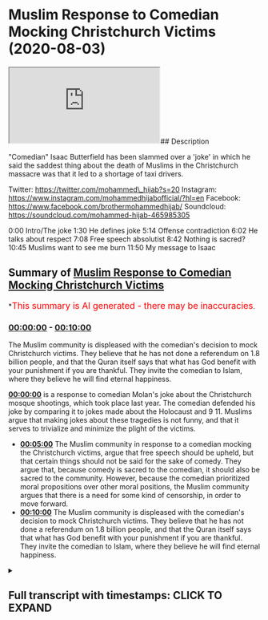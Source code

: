 # Muslim Response to Comedian Mocking Christchurch Victims (2020-08-03)

<iframe loading='lazy' src='https://www.youtube.com/embed/tcW4fvnHX8g'></iframe>## Description

"Comedian" Isaac Butterfield has been slammed over a 'joke' in which he said the saddest thing about the death of Muslims in the Christchurch massacre was that it led to a shortage of taxi drivers.

Twitter: https://twitter.com/mohammed\_hijab?s=20
Instagram: https://www.instagram.com/mohammedhijabofficial/?hl=en
Facebook: https://www.facebook.com/brothermohammedhijab/
Soundcloud: https://soundcloud.com/mohammed-hijab-465985305

0:00 Intro/The joke
1:30 He defines joke
5:14 Offense contradiction
6:02 He talks about respect
7:08 Free speech absolutist
8:42 Nothing is sacred?
10:45 Muslims want to see me burn
11:50 My message to Isaac

## Summary of [Muslim Response to Comedian Mocking Christchurch Victims](https://www.youtube.com/watch?v=tcW4fvnHX8g)

\*<span style="color:red; font-size:125%">This summary is AI generated - there may be inaccuracies</span>.

### [00:00:00](https://www.youtube.com/watch?v=tcW4fvnHX8g\&t=0) - [00:10:00](https://www.youtube.com/watch?v=tcW4fvnHX8g\&t=600)

The Muslim community is displeased with the comedian's decision to mock Christchurch victims. They believe that he has not done a referendum on 1.8 billion people, and that the Quran itself says that what has God benefit with your punishment if you are thankful. They invite the comedian to Islam, where they believe he will find eternal happiness.

**[00:00:00](https://www.youtube.com/watch?v=tcW4fvnHX8g\&t=0)**  is a response to comedian Molan's joke about the Christchurch mosque shootings, which took place last year. The comedian defended his joke by comparing it to jokes made about the Holocaust and 9 11. Muslims argue that making jokes about these tragedies is not funny, and that it serves to trivialize and minimize the plight of the victims.

*   **[00:05:00](https://www.youtube.com/watch?v=tcW4fvnHX8g\&t=300)** The Muslim community in response to a comedian mocking the Christchurch victims, argue that free speech should be upheld, but that certain things should not be said for the sake of comedy. They argue that, because comedy is sacred to the comedian, it should also be sacred to the community. However, because the comedian prioritized moral propositions over other moral positions, the Muslim community argues that there is a need for some kind of censorship, in order to move forward.
*   **[00:10:00](https://www.youtube.com/watch?v=tcW4fvnHX8g\&t=600)** The Muslim community is displeased with the comedian's decision to mock Christchurch victims. They believe that he has not done a referendum on 1.8 billion people, and that the Quran itself says that what has God benefit with your punishment if you are thankful. They invite the comedian to Islam, where they believe he will find eternal happiness.

<details><summary><h2>Full transcript with timestamps: CLICK TO EXPAND</h2></summary>

[0:00:00](https://youtu.be/tcW4fvnHX8g?t=0) \[Music]\
[0:00:08](https://youtu.be/tcW4fvnHX8g?t=8) this video is a response\
[0:00:10](https://youtu.be/tcW4fvnHX8g?t=10) to a joke a supposed\
[0:00:13](https://youtu.be/tcW4fvnHX8g?t=13) joke that a comedian made\
[0:00:16](https://youtu.be/tcW4fvnHX8g?t=16) about the christ church event which took\
[0:00:19](https://youtu.be/tcW4fvnHX8g?t=19) place last year\
[0:00:20](https://youtu.be/tcW4fvnHX8g?t=20) whereby 52 people were horrifically and\
[0:00:24](https://youtu.be/tcW4fvnHX8g?t=24) monstrously\
[0:00:25](https://youtu.be/tcW4fvnHX8g?t=25) uh killed in their place of worship\
[0:00:28](https://youtu.be/tcW4fvnHX8g?t=28) let's\
[0:00:28](https://youtu.be/tcW4fvnHX8g?t=28) hear the joke and let's hear the\
[0:00:31](https://youtu.be/tcW4fvnHX8g?t=31) justification\
[0:00:33](https://youtu.be/tcW4fvnHX8g?t=33) for the joke this australian extremists\
[0:00:36](https://youtu.be/tcW4fvnHX8g?t=36) stormed this building this mosque\
[0:00:38](https://youtu.be/tcW4fvnHX8g?t=38) this room where people were saying their\
[0:00:40](https://youtu.be/tcW4fvnHX8g?t=40) prayers and going about their business\
[0:00:42](https://youtu.be/tcW4fvnHX8g?t=42) and for me the saddest thing about that\
[0:00:46](https://youtu.be/tcW4fvnHX8g?t=46) it wasn't the 52 people who were killed\
[0:00:49](https://youtu.be/tcW4fvnHX8g?t=49) it wasn't the countless others who had\
[0:00:51](https://youtu.be/tcW4fvnHX8g?t=51) their lives changed forever because\
[0:00:52](https://youtu.be/tcW4fvnHX8g?t=52) their family members were taken from\
[0:00:54](https://youtu.be/tcW4fvnHX8g?t=54) them\
[0:00:56](https://youtu.be/tcW4fvnHX8g?t=56) it was the hundreds of people that night\
[0:00:57](https://youtu.be/tcW4fvnHX8g?t=57) who couldn't make it home from\
[0:00:58](https://youtu.be/tcW4fvnHX8g?t=58) nightclubs in christchurch because all\
[0:01:00](https://youtu.be/tcW4fvnHX8g?t=60) the cabbies were dead\
[0:01:11](https://youtu.be/tcW4fvnHX8g?t=71) \[Applause]\
[0:01:15](https://youtu.be/tcW4fvnHX8g?t=75) so in trying to defend his views\
[0:01:18](https://youtu.be/tcW4fvnHX8g?t=78) this comedian has come out with a range\
[0:01:21](https://youtu.be/tcW4fvnHX8g?t=81) of\
[0:01:22](https://youtu.be/tcW4fvnHX8g?t=82) arguments really of justification so\
[0:01:25](https://youtu.be/tcW4fvnHX8g?t=85) let's hear the first one\
[0:01:26](https://youtu.be/tcW4fvnHX8g?t=86) key word there is it is a joke\
[0:01:30](https://youtu.be/tcW4fvnHX8g?t=90) it is not real it is make believe i\
[0:01:33](https://youtu.be/tcW4fvnHX8g?t=93) don't really feel like that but that is\
[0:01:35](https://youtu.be/tcW4fvnHX8g?t=95) what comedy is\
[0:01:36](https://youtu.be/tcW4fvnHX8g?t=96) what i've got here is the dictionary\
[0:01:38](https://youtu.be/tcW4fvnHX8g?t=98) definition of what it is to be a joke is\
[0:01:40](https://youtu.be/tcW4fvnHX8g?t=100) something such as a funny story or trick\
[0:01:42](https://youtu.be/tcW4fvnHX8g?t=102) this cambridge\
[0:01:43](https://youtu.be/tcW4fvnHX8g?t=103) dictionary that is said or done in order\
[0:01:45](https://youtu.be/tcW4fvnHX8g?t=105) to make people laugh\
[0:01:46](https://youtu.be/tcW4fvnHX8g?t=106) your criteria of uh the joke having to\
[0:01:50](https://youtu.be/tcW4fvnHX8g?t=110) be something which is\
[0:01:51](https://youtu.be/tcW4fvnHX8g?t=111) um or assumed to be something which is\
[0:01:54](https://youtu.be/tcW4fvnHX8g?t=114) fictitious or\
[0:01:55](https://youtu.be/tcW4fvnHX8g?t=115) make believe it's not something which is\
[0:01:57](https://youtu.be/tcW4fvnHX8g?t=117) indicated with the dictionary definition\
[0:01:59](https://youtu.be/tcW4fvnHX8g?t=119) i've looked at more than one dictionary\
[0:02:00](https://youtu.be/tcW4fvnHX8g?t=120) definition\
[0:02:00](https://youtu.be/tcW4fvnHX8g?t=120) so why is it that you want us to assume\
[0:02:03](https://youtu.be/tcW4fvnHX8g?t=123) that\
[0:02:04](https://youtu.be/tcW4fvnHX8g?t=124) a joke is something which is make\
[0:02:05](https://youtu.be/tcW4fvnHX8g?t=125) believe fictitious or doesn't correspond\
[0:02:07](https://youtu.be/tcW4fvnHX8g?t=127) with what you believe in\
[0:02:08](https://youtu.be/tcW4fvnHX8g?t=128) doesn't make sense it's not in line with\
[0:02:10](https://youtu.be/tcW4fvnHX8g?t=130) the definitions i have so the problem\
[0:02:12](https://youtu.be/tcW4fvnHX8g?t=132) with this joke\
[0:02:13](https://youtu.be/tcW4fvnHX8g?t=133) is not just the fact that you\
[0:02:15](https://youtu.be/tcW4fvnHX8g?t=135) trivialized or minimized the plight of\
[0:02:17](https://youtu.be/tcW4fvnHX8g?t=137) the 52 people that were killed in cold\
[0:02:19](https://youtu.be/tcW4fvnHX8g?t=139) blood\
[0:02:20](https://youtu.be/tcW4fvnHX8g?t=140) yes and the families of those\
[0:02:21](https://youtu.be/tcW4fvnHX8g?t=141) individuals who are also grieving and\
[0:02:23](https://youtu.be/tcW4fvnHX8g?t=143) probably still grieving at this moment\
[0:02:26](https://youtu.be/tcW4fvnHX8g?t=146) at such a horrific and monstrous event\
[0:02:28](https://youtu.be/tcW4fvnHX8g?t=148) in the history of the world\
[0:02:30](https://youtu.be/tcW4fvnHX8g?t=150) it's not just this fact but it's the\
[0:02:32](https://youtu.be/tcW4fvnHX8g?t=152) fact that you homogenized\
[0:02:34](https://youtu.be/tcW4fvnHX8g?t=154) this group of muslim people as if they\
[0:02:36](https://youtu.be/tcW4fvnHX8g?t=156) are one ethnic\
[0:02:38](https://youtu.be/tcW4fvnHX8g?t=158) group all of which have one occupation a\
[0:02:41](https://youtu.be/tcW4fvnHX8g?t=161) singular\
[0:02:41](https://youtu.be/tcW4fvnHX8g?t=161) occupation which is what taxi driving\
[0:02:44](https://youtu.be/tcW4fvnHX8g?t=164) taxi driving\
[0:02:46](https://youtu.be/tcW4fvnHX8g?t=166) when in fact islam and muslims are a\
[0:02:49](https://youtu.be/tcW4fvnHX8g?t=169) diverse\
[0:02:50](https://youtu.be/tcW4fvnHX8g?t=170) group of individuals and the people who\
[0:02:51](https://youtu.be/tcW4fvnHX8g?t=171) died were different genders in different\
[0:02:53](https://youtu.be/tcW4fvnHX8g?t=173) ages let's let's be frank\
[0:02:55](https://youtu.be/tcW4fvnHX8g?t=175) you might be saying oh this is pedantic\
[0:02:56](https://youtu.be/tcW4fvnHX8g?t=176) it's a joke no sorry i don't this does\
[0:02:58](https://youtu.be/tcW4fvnHX8g?t=178) not work with me\
[0:02:59](https://youtu.be/tcW4fvnHX8g?t=179) it does not work with me because the\
[0:03:00](https://youtu.be/tcW4fvnHX8g?t=180) word joke here yeah and what it means to\
[0:03:02](https://youtu.be/tcW4fvnHX8g?t=182) be a joke is not this what you what you\
[0:03:04](https://youtu.be/tcW4fvnHX8g?t=184) try to put forward and fool your\
[0:03:05](https://youtu.be/tcW4fvnHX8g?t=185) audiences with\
[0:03:07](https://youtu.be/tcW4fvnHX8g?t=187) it's not that so having said this now\
[0:03:10](https://youtu.be/tcW4fvnHX8g?t=190) not only is that the case but you\
[0:03:13](https://youtu.be/tcW4fvnHX8g?t=193) you made it as if those individuals who\
[0:03:16](https://youtu.be/tcW4fvnHX8g?t=196) are now homogenized and otherwise\
[0:03:18](https://youtu.be/tcW4fvnHX8g?t=198) yeah those muslims who are the taxi\
[0:03:19](https://youtu.be/tcW4fvnHX8g?t=199) drivers have the sole job\
[0:03:22](https://youtu.be/tcW4fvnHX8g?t=202) of taking people away from taking people\
[0:03:25](https://youtu.be/tcW4fvnHX8g?t=205) home from nightclubs\
[0:03:26](https://youtu.be/tcW4fvnHX8g?t=206) living a liberal lifestyle a non-islamic\
[0:03:28](https://youtu.be/tcW4fvnHX8g?t=208) lifestyle so here the point is this is\
[0:03:30](https://youtu.be/tcW4fvnHX8g?t=210) that not only have you homogenized\
[0:03:33](https://youtu.be/tcW4fvnHX8g?t=213) and otherwise the muslims but you have\
[0:03:36](https://youtu.be/tcW4fvnHX8g?t=216) made them the servant class\
[0:03:38](https://youtu.be/tcW4fvnHX8g?t=218) the slave class whose job it is\
[0:03:41](https://youtu.be/tcW4fvnHX8g?t=221) to facilitate the liberal lifestyles of\
[0:03:44](https://youtu.be/tcW4fvnHX8g?t=224) those people who are enjoying themselves\
[0:03:46](https://youtu.be/tcW4fvnHX8g?t=226) in clubs and pubs uh out\
[0:03:49](https://youtu.be/tcW4fvnHX8g?t=229) on that night and that is for you the\
[0:03:50](https://youtu.be/tcW4fvnHX8g?t=230) tragedy now you might be saying\
[0:03:53](https://youtu.be/tcW4fvnHX8g?t=233) it's not why i actually believe it's a\
[0:03:54](https://youtu.be/tcW4fvnHX8g?t=234) lie it's make believe but that's not\
[0:03:56](https://youtu.be/tcW4fvnHX8g?t=236) what it is to be\
[0:03:57](https://youtu.be/tcW4fvnHX8g?t=237) a joke and we're gonna explain why your\
[0:04:01](https://youtu.be/tcW4fvnHX8g?t=241) sacred values and i use those words\
[0:04:03](https://youtu.be/tcW4fvnHX8g?t=243) clearly\
[0:04:04](https://youtu.be/tcW4fvnHX8g?t=244) of freedom of speech absolutism is in\
[0:04:07](https://youtu.be/tcW4fvnHX8g?t=247) fact\
[0:04:07](https://youtu.be/tcW4fvnHX8g?t=247) flawed in what follows but we laugh\
[0:04:10](https://youtu.be/tcW4fvnHX8g?t=250) about horrible things all the time it's\
[0:04:12](https://youtu.be/tcW4fvnHX8g?t=252) how people deal\
[0:04:12](https://youtu.be/tcW4fvnHX8g?t=252) with tragedy and he even says in another\
[0:04:15](https://youtu.be/tcW4fvnHX8g?t=255) part of his video that we i he himself\
[0:04:17](https://youtu.be/tcW4fvnHX8g?t=257) made a joke about the holocaust and\
[0:04:18](https://youtu.be/tcW4fvnHX8g?t=258) about 9 11.\
[0:04:19](https://youtu.be/tcW4fvnHX8g?t=259) it's not about you a white man yeah that\
[0:04:21](https://youtu.be/tcW4fvnHX8g?t=261) lives in australia making a joke about\
[0:04:23](https://youtu.be/tcW4fvnHX8g?t=263) 9 11 or this or that so but imagine if a\
[0:04:25](https://youtu.be/tcW4fvnHX8g?t=265) muslim\
[0:04:26](https://youtu.be/tcW4fvnHX8g?t=266) yeah a practicing traditionalist muslim\
[0:04:29](https://youtu.be/tcW4fvnHX8g?t=269) had made a joke about 9 11.\
[0:04:31](https://youtu.be/tcW4fvnHX8g?t=271) that's the comparison the comparison is\
[0:04:34](https://youtu.be/tcW4fvnHX8g?t=274) imagine if a traditionalist muslim who\
[0:04:36](https://youtu.be/tcW4fvnHX8g?t=276) is clearly visibly\
[0:04:37](https://youtu.be/tcW4fvnHX8g?t=277) practicing his religion yeah made a joke\
[0:04:40](https://youtu.be/tcW4fvnHX8g?t=280) about nine that's the that is the\
[0:04:41](https://youtu.be/tcW4fvnHX8g?t=281) correct kind of comparison\
[0:04:44](https://youtu.be/tcW4fvnHX8g?t=284) then how would the the the public the\
[0:04:46](https://youtu.be/tcW4fvnHX8g?t=286) american public react to that\
[0:04:48](https://youtu.be/tcW4fvnHX8g?t=288) and would they have a right to react\
[0:04:49](https://youtu.be/tcW4fvnHX8g?t=289) angrily to that that's the question it's\
[0:04:51](https://youtu.be/tcW4fvnHX8g?t=291) not about whether you\
[0:04:53](https://youtu.be/tcW4fvnHX8g?t=293) as a white man who has no connection to\
[0:04:56](https://youtu.be/tcW4fvnHX8g?t=296) the to islam or\
[0:04:57](https://youtu.be/tcW4fvnHX8g?t=297) muslims yeah make a joke about 9 11 on\
[0:05:00](https://youtu.be/tcW4fvnHX8g?t=300) the whole of course it's about\
[0:05:01](https://youtu.be/tcW4fvnHX8g?t=301) whether muslims make that joke practice\
[0:05:03](https://youtu.be/tcW4fvnHX8g?t=303) visibly traditionalist\
[0:05:04](https://youtu.be/tcW4fvnHX8g?t=304) practicing muslims make that joke yeah\
[0:05:07](https://youtu.be/tcW4fvnHX8g?t=307) and whether that could be or would be a\
[0:05:09](https://youtu.be/tcW4fvnHX8g?t=309) response which i i'm pretty sure they\
[0:05:10](https://youtu.be/tcW4fvnHX8g?t=310) would be\
[0:05:11](https://youtu.be/tcW4fvnHX8g?t=311) in england or usa or whatever it is\
[0:05:14](https://youtu.be/tcW4fvnHX8g?t=314) it is just laughing at horrible things\
[0:05:16](https://youtu.be/tcW4fvnHX8g?t=316) and i understand why you're offended\
[0:05:19](https://youtu.be/tcW4fvnHX8g?t=319) because i'm offended by it too that is\
[0:05:22](https://youtu.be/tcW4fvnHX8g?t=322) the point\
[0:05:23](https://youtu.be/tcW4fvnHX8g?t=323) this is problematic because in the\
[0:05:24](https://youtu.be/tcW4fvnHX8g?t=324) beginning of this whole video you were\
[0:05:25](https://youtu.be/tcW4fvnHX8g?t=325) showing us screenshots\
[0:05:27](https://youtu.be/tcW4fvnHX8g?t=327) of people uh abusing you online\
[0:05:29](https://youtu.be/tcW4fvnHX8g?t=329) cyberbullying\
[0:05:31](https://youtu.be/tcW4fvnHX8g?t=331) so if you really thought if you really\
[0:05:33](https://youtu.be/tcW4fvnHX8g?t=333) thought\
[0:05:34](https://youtu.be/tcW4fvnHX8g?t=334) that being offended should not be the\
[0:05:37](https://youtu.be/tcW4fvnHX8g?t=337) criteria\
[0:05:38](https://youtu.be/tcW4fvnHX8g?t=338) for people saying or not saying some\
[0:05:39](https://youtu.be/tcW4fvnHX8g?t=339) things why are you even showing us the\
[0:05:41](https://youtu.be/tcW4fvnHX8g?t=341) abuse that you suffered\
[0:05:42](https://youtu.be/tcW4fvnHX8g?t=342) why are you even showing us that if you\
[0:05:44](https://youtu.be/tcW4fvnHX8g?t=344) really thought that this was the case\
[0:05:45](https://youtu.be/tcW4fvnHX8g?t=345) why are you showing us the fact that\
[0:05:46](https://youtu.be/tcW4fvnHX8g?t=346) these people were saying\
[0:05:47](https://youtu.be/tcW4fvnHX8g?t=347) mean spirited things to you online\
[0:05:50](https://youtu.be/tcW4fvnHX8g?t=350) who cares if you felt offended by that\
[0:05:52](https://youtu.be/tcW4fvnHX8g?t=352) so really it's one\
[0:05:54](https://youtu.be/tcW4fvnHX8g?t=354) uh standard for yourself but another\
[0:05:56](https://youtu.be/tcW4fvnHX8g?t=356) standard for the community which you\
[0:05:58](https://youtu.be/tcW4fvnHX8g?t=358) think is a disposable one which i think\
[0:06:00](https://youtu.be/tcW4fvnHX8g?t=360) you're learning is not which is the\
[0:06:02](https://youtu.be/tcW4fvnHX8g?t=362) muslim community\
[0:06:03](https://youtu.be/tcW4fvnHX8g?t=363) if you treat me with respect i will\
[0:06:04](https://youtu.be/tcW4fvnHX8g?t=364) treat you with that same respect\
[0:06:06](https://youtu.be/tcW4fvnHX8g?t=366) and then a minute 5 40 you talk about\
[0:06:08](https://youtu.be/tcW4fvnHX8g?t=368) respect\
[0:06:09](https://youtu.be/tcW4fvnHX8g?t=369) as if you we're gonna really listen to\
[0:06:11](https://youtu.be/tcW4fvnHX8g?t=371) you yeah it's really let's be real\
[0:06:13](https://youtu.be/tcW4fvnHX8g?t=373) i mean that's the joke if you want to\
[0:06:15](https://youtu.be/tcW4fvnHX8g?t=375) make a joke you want to make a joke\
[0:06:17](https://youtu.be/tcW4fvnHX8g?t=377) yeah that's the joke that you are going\
[0:06:20](https://youtu.be/tcW4fvnHX8g?t=380) to start talking to us\
[0:06:21](https://youtu.be/tcW4fvnHX8g?t=381) about all of after all you've done about\
[0:06:24](https://youtu.be/tcW4fvnHX8g?t=384) respect\
[0:06:25](https://youtu.be/tcW4fvnHX8g?t=385) what is the what is the definition of\
[0:06:26](https://youtu.be/tcW4fvnHX8g?t=386) the word respect due regard one of the\
[0:06:28](https://youtu.be/tcW4fvnHX8g?t=388) definitions is\
[0:06:29](https://youtu.be/tcW4fvnHX8g?t=389) do you regard for people's feelings so\
[0:06:32](https://youtu.be/tcW4fvnHX8g?t=392) if you have respect for me\
[0:06:33](https://youtu.be/tcW4fvnHX8g?t=393) you're talking about reciprocity and\
[0:06:34](https://youtu.be/tcW4fvnHX8g?t=394) respect that if you have respect for me\
[0:06:36](https://youtu.be/tcW4fvnHX8g?t=396) i'll have respect for you and vice versa\
[0:06:38](https://youtu.be/tcW4fvnHX8g?t=398) and so on\
[0:06:39](https://youtu.be/tcW4fvnHX8g?t=399) but what if we're telling you right that\
[0:06:41](https://youtu.be/tcW4fvnHX8g?t=401) what you're doing is disrespectful\
[0:06:43](https://youtu.be/tcW4fvnHX8g?t=403) and you continue saying i'm gonna do it\
[0:06:45](https://youtu.be/tcW4fvnHX8g?t=405) so is that is that respectful\
[0:06:46](https://youtu.be/tcW4fvnHX8g?t=406) according to what respect actually means\
[0:06:50](https://youtu.be/tcW4fvnHX8g?t=410) so you seem to be a contradictory man a\
[0:06:53](https://youtu.be/tcW4fvnHX8g?t=413) contradictory man\
[0:06:54](https://youtu.be/tcW4fvnHX8g?t=414) a man who hasn't got his morality\
[0:06:56](https://youtu.be/tcW4fvnHX8g?t=416) figured out this is the problem\
[0:06:59](https://youtu.be/tcW4fvnHX8g?t=419) intellectually you're bankrupt you're\
[0:07:02](https://youtu.be/tcW4fvnHX8g?t=422) morally bankrupt\
[0:07:03](https://youtu.be/tcW4fvnHX8g?t=423) you have no sense of direction when it\
[0:07:06](https://youtu.be/tcW4fvnHX8g?t=426) comes to what can i say and what can i\
[0:07:08](https://youtu.be/tcW4fvnHX8g?t=428) not say\
[0:07:08](https://youtu.be/tcW4fvnHX8g?t=428) i genuinely believe that everything is\
[0:07:11](https://youtu.be/tcW4fvnHX8g?t=431) okay\
[0:07:12](https://youtu.be/tcW4fvnHX8g?t=432) which means you're a free speech\
[0:07:14](https://youtu.be/tcW4fvnHX8g?t=434) absolutist\
[0:07:16](https://youtu.be/tcW4fvnHX8g?t=436) but society even liberal thinkers\
[0:07:19](https://youtu.be/tcW4fvnHX8g?t=439) okay liberal thinkers who argued the\
[0:07:22](https://youtu.be/tcW4fvnHX8g?t=442) case for freedom of speech\
[0:07:24](https://youtu.be/tcW4fvnHX8g?t=444) they would restrict and censor freedom\
[0:07:27](https://youtu.be/tcW4fvnHX8g?t=447) of speech\
[0:07:29](https://youtu.be/tcW4fvnHX8g?t=449) as per the harm principle on certain uh\
[0:07:32](https://youtu.be/tcW4fvnHX8g?t=452) occasions for example plagiarism\
[0:07:35](https://youtu.be/tcW4fvnHX8g?t=455) copyright\
[0:07:36](https://youtu.be/tcW4fvnHX8g?t=456) um leaking industrial secrets\
[0:07:39](https://youtu.be/tcW4fvnHX8g?t=459) of government for example military\
[0:07:41](https://youtu.be/tcW4fvnHX8g?t=461) secrets these are all\
[0:07:42](https://youtu.be/tcW4fvnHX8g?t=462) examples um of i'm sure if someone took\
[0:07:46](https://youtu.be/tcW4fvnHX8g?t=466) your video and put it on\
[0:07:47](https://youtu.be/tcW4fvnHX8g?t=467) on their youtube channel you wouldn't\
[0:07:48](https://youtu.be/tcW4fvnHX8g?t=468) like that and you might even say you\
[0:07:50](https://youtu.be/tcW4fvnHX8g?t=470) know what this is not the kind of\
[0:07:51](https://youtu.be/tcW4fvnHX8g?t=471) freedom of speech\
[0:07:52](https://youtu.be/tcW4fvnHX8g?t=472) yes i accept because this is copyright\
[0:07:55](https://youtu.be/tcW4fvnHX8g?t=475) and plagiarism\
[0:07:56](https://youtu.be/tcW4fvnHX8g?t=476) otherwise you should make a video\
[0:07:58](https://youtu.be/tcW4fvnHX8g?t=478) explaining to everyone that you allow\
[0:07:59](https://youtu.be/tcW4fvnHX8g?t=479) your content on their channels\
[0:08:02](https://youtu.be/tcW4fvnHX8g?t=482) you should do this if you are truly a\
[0:08:04](https://youtu.be/tcW4fvnHX8g?t=484) free speech absolutist\
[0:08:06](https://youtu.be/tcW4fvnHX8g?t=486) but you will say no it's copyright and\
[0:08:07](https://youtu.be/tcW4fvnHX8g?t=487) plagiarism and so on and so forth\
[0:08:09](https://youtu.be/tcW4fvnHX8g?t=489) and if that is the case and if that is\
[0:08:10](https://youtu.be/tcW4fvnHX8g?t=490) your position then you realize that\
[0:08:12](https://youtu.be/tcW4fvnHX8g?t=492) there is a need\
[0:08:14](https://youtu.be/tcW4fvnHX8g?t=494) a practical need yes a practical need\
[0:08:17](https://youtu.be/tcW4fvnHX8g?t=497) for some kind of censorship\
[0:08:19](https://youtu.be/tcW4fvnHX8g?t=499) so if you realize that there is a\
[0:08:20](https://youtu.be/tcW4fvnHX8g?t=500) practical need for some kind of\
[0:08:22](https://youtu.be/tcW4fvnHX8g?t=502) censorship in order for economy\
[0:08:23](https://youtu.be/tcW4fvnHX8g?t=503) and society to move forward\
[0:08:26](https://youtu.be/tcW4fvnHX8g?t=506) the question is who sets the parameters\
[0:08:29](https://youtu.be/tcW4fvnHX8g?t=509) for such need\
[0:08:30](https://youtu.be/tcW4fvnHX8g?t=510) where does it become inappropriate or\
[0:08:33](https://youtu.be/tcW4fvnHX8g?t=513) otherwise immoral\
[0:08:35](https://youtu.be/tcW4fvnHX8g?t=515) for certain things to be said or not to\
[0:08:36](https://youtu.be/tcW4fvnHX8g?t=516) be said\
[0:08:38](https://youtu.be/tcW4fvnHX8g?t=518) and what the contradictory set of\
[0:08:41](https://youtu.be/tcW4fvnHX8g?t=521) propositions you're putting forward is\
[0:08:43](https://youtu.be/tcW4fvnHX8g?t=523) there is nothing sacred and that is the\
[0:08:45](https://youtu.be/tcW4fvnHX8g?t=525) way\
[0:08:46](https://youtu.be/tcW4fvnHX8g?t=526) that comedy should be but the irony the\
[0:08:48](https://youtu.be/tcW4fvnHX8g?t=528) mother of all ironies is the following\
[0:08:50](https://youtu.be/tcW4fvnHX8g?t=530) is that for you comedy is sacred and not\
[0:08:54](https://youtu.be/tcW4fvnHX8g?t=534) only is that\
[0:08:55](https://youtu.be/tcW4fvnHX8g?t=535) not only is comedy sacred but free\
[0:08:57](https://youtu.be/tcW4fvnHX8g?t=537) speech is sacred as well\
[0:08:58](https://youtu.be/tcW4fvnHX8g?t=538) you're saying nothing is sacred but you\
[0:09:00](https://youtu.be/tcW4fvnHX8g?t=540) actually are upholding a sacred\
[0:09:02](https://youtu.be/tcW4fvnHX8g?t=542) principle\
[0:09:03](https://youtu.be/tcW4fvnHX8g?t=543) in fact you could even argue depending\
[0:09:05](https://youtu.be/tcW4fvnHX8g?t=545) on how you define religion a religious\
[0:09:07](https://youtu.be/tcW4fvnHX8g?t=547) principle\
[0:09:08](https://youtu.be/tcW4fvnHX8g?t=548) yes that free speech\
[0:09:12](https://youtu.be/tcW4fvnHX8g?t=552) should be upheld which is in my\
[0:09:14](https://youtu.be/tcW4fvnHX8g?t=554) understanding of it\
[0:09:15](https://youtu.be/tcW4fvnHX8g?t=555) a sacred principle don't make yourself\
[0:09:17](https://youtu.be/tcW4fvnHX8g?t=557) out to be a neutralist\
[0:09:19](https://youtu.be/tcW4fvnHX8g?t=559) when it comes to uh free speech and so\
[0:09:22](https://youtu.be/tcW4fvnHX8g?t=562) on and so forth you do\
[0:09:23](https://youtu.be/tcW4fvnHX8g?t=563) prioritize and hierarchies yes you do\
[0:09:26](https://youtu.be/tcW4fvnHX8g?t=566) that\
[0:09:27](https://youtu.be/tcW4fvnHX8g?t=567) a set of moral propositions over and\
[0:09:29](https://youtu.be/tcW4fvnHX8g?t=569) above other moral positions\
[0:09:30](https://youtu.be/tcW4fvnHX8g?t=570) don't say ever nothing is sacred because\
[0:09:32](https://youtu.be/tcW4fvnHX8g?t=572) clearly you're upholding\
[0:09:34](https://youtu.be/tcW4fvnHX8g?t=574) free speech absolutism as a sacred\
[0:09:37](https://youtu.be/tcW4fvnHX8g?t=577) morality and not only that but comedy\
[0:09:40](https://youtu.be/tcW4fvnHX8g?t=580) itself is sacred for you\
[0:09:42](https://youtu.be/tcW4fvnHX8g?t=582) so much so that you allow\
[0:09:45](https://youtu.be/tcW4fvnHX8g?t=585) things to be said in the name of comedy\
[0:09:47](https://youtu.be/tcW4fvnHX8g?t=587) that you would never probably allow\
[0:09:49](https://youtu.be/tcW4fvnHX8g?t=589) to be said in other contexts for example\
[0:09:52](https://youtu.be/tcW4fvnHX8g?t=592) copyright libel defamation of character\
[0:09:54](https://youtu.be/tcW4fvnHX8g?t=594) and so on and so forth\
[0:09:55](https://youtu.be/tcW4fvnHX8g?t=595) my question is how do you make such\
[0:09:57](https://youtu.be/tcW4fvnHX8g?t=597) distinction\
[0:09:58](https://youtu.be/tcW4fvnHX8g?t=598) on your moral philosophy how do you make\
[0:10:01](https://youtu.be/tcW4fvnHX8g?t=601) such a decision\
[0:10:02](https://youtu.be/tcW4fvnHX8g?t=602) how can you prove that on the one hand\
[0:10:04](https://youtu.be/tcW4fvnHX8g?t=604) yeah if you take functionalism out of\
[0:10:06](https://youtu.be/tcW4fvnHX8g?t=606) the picture\
[0:10:07](https://youtu.be/tcW4fvnHX8g?t=607) how can you prove that it's immoral to\
[0:10:09](https://youtu.be/tcW4fvnHX8g?t=609) plagiarize\
[0:10:10](https://youtu.be/tcW4fvnHX8g?t=610) and defame and on the other hand yes\
[0:10:14](https://youtu.be/tcW4fvnHX8g?t=614) on the other hand it's okay to say\
[0:10:16](https://youtu.be/tcW4fvnHX8g?t=616) whatever you want in the name\
[0:10:18](https://youtu.be/tcW4fvnHX8g?t=618) of comedy the problem here is you\
[0:10:20](https://youtu.be/tcW4fvnHX8g?t=620) actually\
[0:10:21](https://youtu.be/tcW4fvnHX8g?t=621) do have a god you do have a god\
[0:10:24](https://youtu.be/tcW4fvnHX8g?t=624) you do have a religion don't make\
[0:10:26](https://youtu.be/tcW4fvnHX8g?t=626) yourself out to be some neutralist\
[0:10:28](https://youtu.be/tcW4fvnHX8g?t=628) or some agnostic in this sense no your\
[0:10:30](https://youtu.be/tcW4fvnHX8g?t=630) religion is the\
[0:10:32](https://youtu.be/tcW4fvnHX8g?t=632) religion of liberalism and more\
[0:10:34](https://youtu.be/tcW4fvnHX8g?t=634) particularly\
[0:10:35](https://youtu.be/tcW4fvnHX8g?t=635) free speech absolutism that's your\
[0:10:37](https://youtu.be/tcW4fvnHX8g?t=637) religious what's sacred to you\
[0:10:40](https://youtu.be/tcW4fvnHX8g?t=640) okay so having said that now nothing is\
[0:10:43](https://youtu.be/tcW4fvnHX8g?t=643) sacred would make\
[0:10:44](https://youtu.be/tcW4fvnHX8g?t=644) no sense at all particularly the muslim\
[0:10:46](https://youtu.be/tcW4fvnHX8g?t=646) people who think i'm a horrible piece of\
[0:10:48](https://youtu.be/tcW4fvnHX8g?t=648) \[ \_\_ ] you want to see me burn\
[0:10:50](https://youtu.be/tcW4fvnHX8g?t=650) well you said that some muslims you see\
[0:10:52](https://youtu.be/tcW4fvnHX8g?t=652) this is the problem\
[0:10:53](https://youtu.be/tcW4fvnHX8g?t=653) hasty generalizations muslims according\
[0:10:57](https://youtu.be/tcW4fvnHX8g?t=657) to pew by the end of the century will be\
[0:10:58](https://youtu.be/tcW4fvnHX8g?t=658) one of every three people\
[0:11:00](https://youtu.be/tcW4fvnHX8g?t=660) on planet earth demographic one of every\
[0:11:03](https://youtu.be/tcW4fvnHX8g?t=663) three people a third of the planet will\
[0:11:05](https://youtu.be/tcW4fvnHX8g?t=665) be muslim\
[0:11:06](https://youtu.be/tcW4fvnHX8g?t=666) i don't think all i don't think you've\
[0:11:07](https://youtu.be/tcW4fvnHX8g?t=667) done a referendum yes\
[0:11:09](https://youtu.be/tcW4fvnHX8g?t=669) on 1.8 billion people and in fact the\
[0:11:12](https://youtu.be/tcW4fvnHX8g?t=672) quran itself says in chapter 4 verse 147\
[0:11:21](https://youtu.be/tcW4fvnHX8g?t=681) that what has what with allah benefit\
[0:11:24](https://youtu.be/tcW4fvnHX8g?t=684) what would god benefit\
[0:11:26](https://youtu.be/tcW4fvnHX8g?t=686) with your punishment if you are thankful\
[0:11:28](https://youtu.be/tcW4fvnHX8g?t=688) and you believe\
[0:11:30](https://youtu.be/tcW4fvnHX8g?t=690) and god is ever thankful all\
[0:11:33](https://youtu.be/tcW4fvnHX8g?t=693) knowledgeable\
[0:11:34](https://youtu.be/tcW4fvnHX8g?t=694) chapter 4 verse 147 in fact if muslims\
[0:11:38](https://youtu.be/tcW4fvnHX8g?t=698) are are doing what islam says or what\
[0:11:40](https://youtu.be/tcW4fvnHX8g?t=700) the quran says in particular they\
[0:11:42](https://youtu.be/tcW4fvnHX8g?t=702) shouldn't want you to be burned at all\
[0:11:44](https://youtu.be/tcW4fvnHX8g?t=704) muslims should yes according to the\
[0:11:47](https://youtu.be/tcW4fvnHX8g?t=707) quranic discourse\
[0:11:48](https://youtu.be/tcW4fvnHX8g?t=708) want the best for you and in fact that's\
[0:11:50](https://youtu.be/tcW4fvnHX8g?t=710) what i'll say to you\
[0:11:52](https://youtu.be/tcW4fvnHX8g?t=712) we don't want you to go to hell in fact\
[0:11:53](https://youtu.be/tcW4fvnHX8g?t=713) the opposite is true we don't want\
[0:11:55](https://youtu.be/tcW4fvnHX8g?t=715) anybody to\
[0:11:56](https://youtu.be/tcW4fvnHX8g?t=716) be burnt or go to hell or have a demise\
[0:11:58](https://youtu.be/tcW4fvnHX8g?t=718) in the afterlife which is eternal\
[0:12:00](https://youtu.be/tcW4fvnHX8g?t=720) eternally excruciating we don't want\
[0:12:02](https://youtu.be/tcW4fvnHX8g?t=722) that to happen to you\
[0:12:03](https://youtu.be/tcW4fvnHX8g?t=723) in fact we want you to have a\
[0:12:05](https://youtu.be/tcW4fvnHX8g?t=725) pleasurable eternal\
[0:12:07](https://youtu.be/tcW4fvnHX8g?t=727) life of goodness and that's why we\
[0:12:10](https://youtu.be/tcW4fvnHX8g?t=730) invite you to islam we invite you to\
[0:12:12](https://youtu.be/tcW4fvnHX8g?t=732) believing\
[0:12:13](https://youtu.be/tcW4fvnHX8g?t=733) in one god as the quran says in\
[0:12:15](https://youtu.be/tcW4fvnHX8g?t=735) shakhartom\
[0:12:16](https://youtu.be/tcW4fvnHX8g?t=736) to be thankful and gratitude grateful to\
[0:12:19](https://youtu.be/tcW4fvnHX8g?t=739) be thankful and grateful\
[0:12:21](https://youtu.be/tcW4fvnHX8g?t=741) to god and to believe in god and with\
[0:12:24](https://youtu.be/tcW4fvnHX8g?t=744) that you'll have\
[0:12:25](https://youtu.be/tcW4fvnHX8g?t=745) the ultimate purpose of life realized\
[0:12:28](https://youtu.be/tcW4fvnHX8g?t=748) the ultimate purpose of life which is\
[0:12:29](https://youtu.be/tcW4fvnHX8g?t=749) not to make\
[0:12:30](https://youtu.be/tcW4fvnHX8g?t=750) other people laugh that's not the\
[0:12:31](https://youtu.be/tcW4fvnHX8g?t=751) purpose of life i'm not saying you\
[0:12:33](https://youtu.be/tcW4fvnHX8g?t=753) shouldn't or you couldn't\
[0:12:35](https://youtu.be/tcW4fvnHX8g?t=755) you can do that as well it's a\
[0:12:36](https://youtu.be/tcW4fvnHX8g?t=756) subsidiary thing but the\
[0:12:38](https://youtu.be/tcW4fvnHX8g?t=758) the crux of the basic human function is\
[0:12:40](https://youtu.be/tcW4fvnHX8g?t=760) to believe in one god\
[0:12:41](https://youtu.be/tcW4fvnHX8g?t=761) to worship one god yeah for the sake of\
[0:12:46](https://youtu.be/tcW4fvnHX8g?t=766) knowing your purpose having a happy life\
[0:12:49](https://youtu.be/tcW4fvnHX8g?t=769) having welfare in this world and in the\
[0:12:50](https://youtu.be/tcW4fvnHX8g?t=770) next world we don't believe that you're\
[0:12:52](https://youtu.be/tcW4fvnHX8g?t=772) just gonna\
[0:12:52](https://youtu.be/tcW4fvnHX8g?t=772) turn into ashes and that will be the end\
[0:12:54](https://youtu.be/tcW4fvnHX8g?t=774) of the human experience\
[0:12:56](https://youtu.be/tcW4fvnHX8g?t=776) so that's something you should look into\
[0:12:57](https://youtu.be/tcW4fvnHX8g?t=777) and i and i invite you to look into\
[0:13:00](https://youtu.be/tcW4fvnHX8g?t=780) that in fact i'm having happy to have a\
[0:13:02](https://youtu.be/tcW4fvnHX8g?t=782) conversation with you and bring you onto\
[0:13:03](https://youtu.be/tcW4fvnHX8g?t=783) my podcast the mh podcast\
[0:13:05](https://youtu.be/tcW4fvnHX8g?t=785) where we can have a conversation a\
[0:13:07](https://youtu.be/tcW4fvnHX8g?t=787) religious conversation\
[0:13:08](https://youtu.be/tcW4fvnHX8g?t=788) a political conversation a philosophical\
[0:13:11](https://youtu.be/tcW4fvnHX8g?t=791) conversation\
[0:13:12](https://youtu.be/tcW4fvnHX8g?t=792) about these things free speech about\
[0:13:14](https://youtu.be/tcW4fvnHX8g?t=794) religion\
[0:13:15](https://youtu.be/tcW4fvnHX8g?t=795) about what you actually meant and in\
[0:13:17](https://youtu.be/tcW4fvnHX8g?t=797) that way\
[0:13:18](https://youtu.be/tcW4fvnHX8g?t=798) perhaps the muslim community can look\
[0:13:21](https://youtu.be/tcW4fvnHX8g?t=801) past your ignorance towards them\
[0:13:23](https://youtu.be/tcW4fvnHX8g?t=803) and perhaps we as humanity\
[0:13:26](https://youtu.be/tcW4fvnHX8g?t=806) can move forward together hand in hand\
[0:13:29](https://youtu.be/tcW4fvnHX8g?t=809) not offending one another and as you\
[0:13:31](https://youtu.be/tcW4fvnHX8g?t=811) said\
[0:13:32](https://youtu.be/tcW4fvnHX8g?t=812) in theory respecting one another but\
[0:13:35](https://youtu.be/tcW4fvnHX8g?t=815) also in practice\
[0:13:36](https://youtu.be/tcW4fvnHX8g?t=816) implementing such respect to another\
[0:13:51](https://youtu.be/tcW4fvnHX8g?t=831) you

</details>
